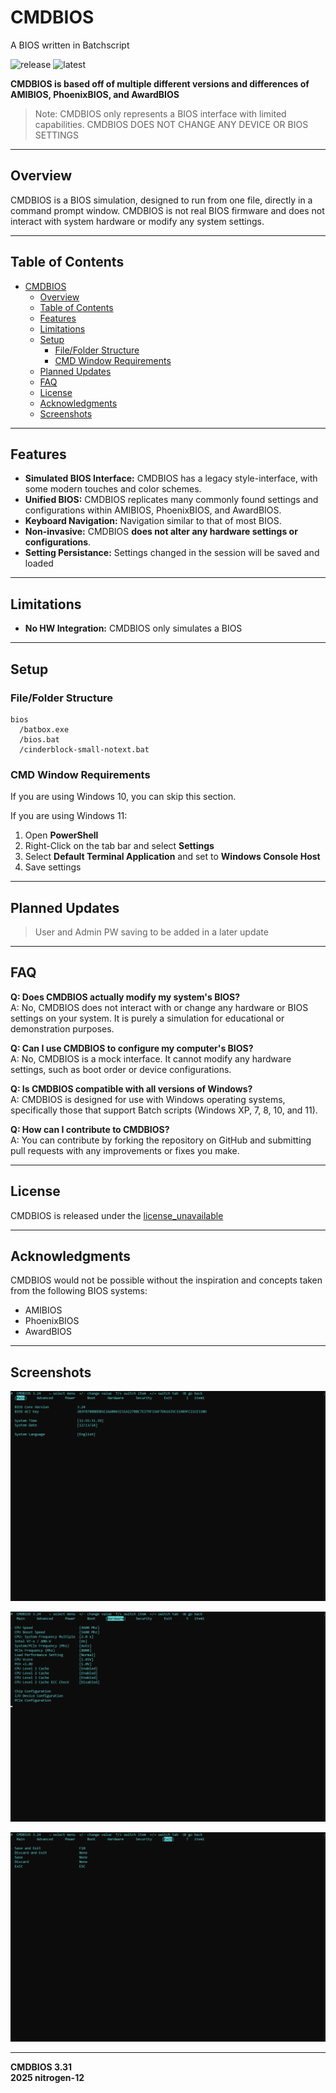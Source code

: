 # CMDBIOS
A BIOS written in Batchscript

[CMDBIOS]: https://github.com/swisd/cmdbios/
![release](https://img.shields.io/badge/release-none-red)
![latest](https://img.shields.io/badge/latest-v3.31-blue)

**CMDBIOS is based off of multiple different versions and differences of AMIBIOS, PhoenixBIOS, and AwardBIOS**

> Note: CMDBIOS only represents a BIOS interface with limited capabilities.
> CMDBIOS DOES NOT CHANGE ANY DEVICE OR BIOS SETTINGS

---

## Overview

CMDBIOS is a BIOS simulation, designed to run from one file, directly in a command prompt window.
CMDBIOS is not real BIOS firmware and does not interact with system hardware or modify any system settings.

---
## Table of Contents

<!-- TOC -->
* [CMDBIOS](#cmdbios)
  * [Overview](#overview)
  * [Table of Contents](#table-of-contents)
  * [Features](#features)
  * [Limitations](#limitations)
  * [Setup](#setup)
    * [File/Folder Structure](#filefolder-structure)
    * [CMD Window Requirements](#cmd-window-requirements)
  * [Planned Updates](#planned-updates)
  * [FAQ](#faq)
  * [License](#license)
  * [Acknowledgments](#acknowledgments)
  * [Screenshots](#screenshots)
<!-- TOC -->

---

## Features

- **Simulated BIOS Interface:** CMDBIOS has a legacy style-interface, with some modern touches and color schemes.
- **Unified BIOS:** CMDBIOS replicates many commonly found settings and configurations within AMIBIOS, PhoenixBIOS, and AwardBIOS.
- **Keyboard Navigation:** Navigation similar to that of most BIOS.
- **Non-invasive:** CMDBIOS **does not alter any hardware settings or configurations**.
- **Setting Persistance:** Settings changed in the session will be saved and loaded

---

## Limitations

- **No HW Integration:** CMDBIOS only simulates a BIOS

---

## Setup

### File/Folder Structure

```
bios
  /batbox.exe
  /bios.bat
  /cinderblock-small-notext.bat
```

### CMD Window Requirements

If you are using Windows 10, you can skip this section.

If you are using Windows 11:
1. Open **PowerShell**
2. Right-Click on the tab bar and select **Settings**
3. Select **Default Terminal Application** and set to **Windows Console Host**
4. Save settings

---

## Planned Updates

>User and Admin PW saving to be added in a later update

---

## FAQ

**Q: Does CMDBIOS actually modify my system's BIOS?**  
A: No, CMDBIOS does not interact with or change any hardware or BIOS settings on your system. It is purely a simulation for educational or demonstration purposes.

**Q: Can I use CMDBIOS to configure my computer's BIOS?**  
A: No, CMDBIOS is a mock interface. It cannot modify any hardware settings, such as boot order or device configurations.

**Q: Is CMDBIOS compatible with all versions of Windows?**  
A: CMDBIOS is designed for use with Windows operating systems, specifically those that support Batch scripts (Windows XP, 7, 8, 10, and 11).

**Q: How can I contribute to CMDBIOS?**  
A: You can contribute by forking the repository on GitHub and submitting pull requests with any improvements or fixes you make.


---

## License

CMDBIOS is released under the [license_unavailable]()

---

## Acknowledgments

CMDBIOS would not be possible without the inspiration and concepts taken from the following BIOS systems:
- AMIBIOS
- PhoenixBIOS
- AwardBIOS

---

## Screenshots
![Image](./doc/img/bios-1.png)

![Image](./doc/img/bios-4.png)

![Image](./doc/img/bios-7.png)

---

<div class="footer">
  <strong>CMDBIOS 3.31</strong><br>
  <strong>2025 nitrogen-12</strong>
</div>
